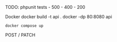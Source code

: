 TODO: phpunit tests
	- 500
	- 400
	- 200
	
Docker
	docker build -t api .
	docker -dp 80:8080 api
	
	docker compose up
	
POST / PATCH
